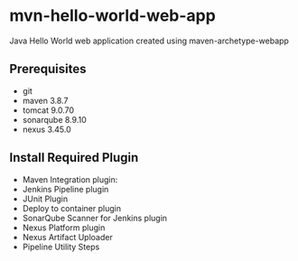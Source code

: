 
# mvn-hello-world-web-app
Java Hello World web application created using maven-archetype-webapp

## Prerequisites
* git
* maven 3.8.7
* tomcat 9.0.70
* sonarqube 8.9.10
* nexus 3.45.0


## Install Required Plugin 

* Maven Integration plugin: 
* Jenkins Pipeline plugin 
* JUnit Plugin 
* Deploy to container plugin 
* SonarQube Scanner for Jenkins plugin 
* Nexus Platform plugin 
* Nexus Artifact Uploader 
* Pipeline Utility Steps 


 
